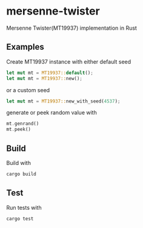 # mersenne-twister
Mersenne Twister(MT19937) implementation in Rust

## Examples
Create MT19937 instance with either default seed
```rust
let mut mt = MT19937::default();
let mut mt = MT19937::new();
```

or a custom seed
```rust
let mut mt = MT19937::new_with_seed(4537);
```

generate or peek random value with
```rust
mt.genrand()
mt.peek()
```

## Build
Build with
```rust
cargo build
```

## Test
Run tests with
```rust
cargo test
```
